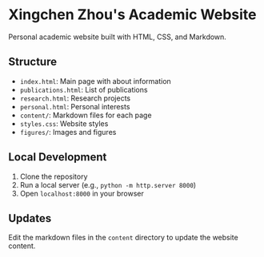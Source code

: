 # Xingchen Zhou's Academic Website

Personal academic website built with HTML, CSS, and Markdown.

## Structure
- `index.html`: Main page with about information
- `publications.html`: List of publications
- `research.html`: Research projects
- `personal.html`: Personal interests
- `content/`: Markdown files for each page
- `styles.css`: Website styles
- `figures/`: Images and figures

## Local Development
1. Clone the repository
2. Run a local server (e.g., `python -m http.server 8000`)
3. Open `localhost:8000` in your browser

## Updates
Edit the markdown files in the `content` directory to update the website content. 